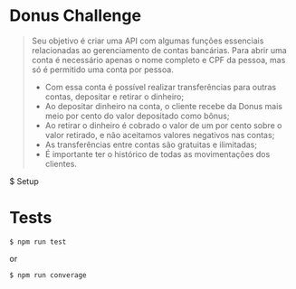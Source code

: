 # Donus Challenge
> Seu objetivo é criar uma API com algumas funções essenciais relacionadas ao gerenciamento de contas bancárias. 
> Para abrir uma conta é necessário apenas o nome completo e CPF da pessoa, mas só é permitido uma conta por pessoa.
>
>    - Com essa conta é possível realizar transferências para outras contas, depositar e retirar o dinheiro;
>    - Ao depositar dinheiro na conta, o cliente recebe da Donus mais meio por cento do valor depositado como bônus;
>    - Ao retirar o dinheiro é cobrado o valor de um por cento sobre o valor retirado, e não aceitamos valores negativos nas contas;
>    - As transferências entre contas são gratuitas e ilimitadas;
>    - É importante ter o histórico de todas as movimentações dos clientes.

$ Setup

# Tests
```
$ npm run test
```

or 
```
$ npm run converage
```
